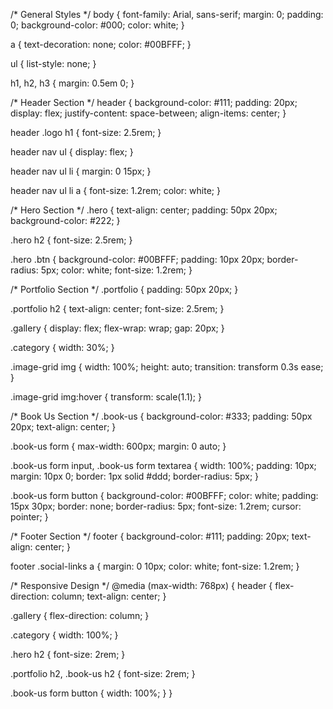 /* General Styles */
body {
  font-family: Arial, sans-serif;
  margin: 0;
  padding: 0;
  background-color: #000;
  color: white;
}

a {
  text-decoration: none;
  color: #00BFFF;
}

ul {
  list-style: none;
}

h1, h2, h3 {
  margin: 0.5em 0;
}

/* Header Section */
header {
  background-color: #111;
  padding: 20px;
  display: flex;
  justify-content: space-between;
  align-items: center;
}

header .logo h1 {
  font-size: 2.5rem;
}

header nav ul {
  display: flex;
}

header nav ul li {
  margin: 0 15px;
}

header nav ul li a {
  font-size: 1.2rem;
  color: white;
}

/* Hero Section */
.hero {
  text-align: center;
  padding: 50px 20px;
  background-color: #222;
}

.hero h2 {
  font-size: 2.5rem;
}

.hero .btn {
  background-color: #00BFFF;
  padding: 10px 20px;
  border-radius: 5px;
  color: white;
  font-size: 1.2rem;
}

/* Portfolio Section */
.portfolio {
  padding: 50px 20px;
}

.portfolio h2 {
  text-align: center;
  font-size: 2.5rem;
}

.gallery {
  display: flex;
  flex-wrap: wrap;
  gap: 20px;
}

.category {
  width: 30%;
}

.image-grid img {
  width: 100%;
  height: auto;
  transition: transform 0.3s ease;
}

.image-grid img:hover {
  transform: scale(1.1);
}

/* Book Us Section */
.book-us {
  background-color: #333;
  padding: 50px 20px;
  text-align: center;
}

.book-us form {
  max-width: 600px;
  margin: 0 auto;
}

.book-us form input, .book-us form textarea {
  width: 100%;
  padding: 10px;
  margin: 10px 0;
  border: 1px solid #ddd;
  border-radius: 5px;
}

.book-us form button {
  background-color: #00BFFF;
  color: white;
  padding: 15px 30px;
  border: none;
  border-radius: 5px;
  font-size: 1.2rem;
  cursor: pointer;
}

/* Footer Section */
footer {
  background-color: #111;
  padding: 20px;
  text-align: center;
}

footer .social-links a {
  margin: 0 10px;
  color: white;
  font-size: 1.2rem;
}

/* Responsive Design */
@media (max-width: 768px) {
  header {
    flex-direction: column;
    text-align: center;
  }

  .gallery {
    flex-direction: column;
  }

  .category {
    width: 100%;
  }
  
  .hero h2 {
    font-size: 2rem;
  }

  .portfolio h2, .book-us h2 {
    font-size: 2rem;
  }

  .book-us form button {
    width: 100%;
  }
}
